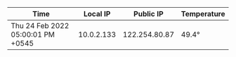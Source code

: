 | Time     | Local IP | Public IP | Temperature |
| ----------- | ----------- | ----------- | ----------- |
| Thu 24 Feb 2022 05:00:01 PM +0545      | 10.0.2.133     | 122.254.80.87  | 49.4° |
